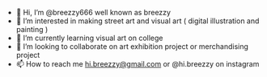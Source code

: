 - 👋 Hi, I’m @breezzy666 well known as breezzy
- 👀 I’m interested in making street art and visual art ( digital illustration and painting )
- 🌱 I’m currently learning visual art on college
- 💞️ I’m looking to collaborate on art exhibition project or merchandising project
- 📫 How to reach me hi.breezzy@gmail.com or @hi.breezzy on instagram

<!---
breezzy666/breezzy666 is a ✨ special ✨ repository because its `README.md` (this file) appears on your GitHub profile.
You can click the Preview link to take a look at your changes.
--->
